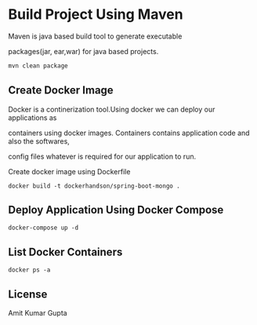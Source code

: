 # Build Project Using Maven

Maven is java based build tool to generate executable 

packages(jar, ear,war) for java based projects.

```bash
mvn clean package
```

## Create Docker Image
Docker is a continerization tool.Using docker we can deploy our applications as 

containers using docker images. Containers contains application code and also the softwares,

config files whatever is required for our application to run.

Create docker image using Dockerfile


```docker
docker build -t dockerhandson/spring-boot-mongo .
```

## Deploy Application Using Docker Compose 

```docker-compose 
docker-compose up -d 
```

## List Docker Containers
```docker
docker ps -a
```

## License
Amit Kumar Gupta

